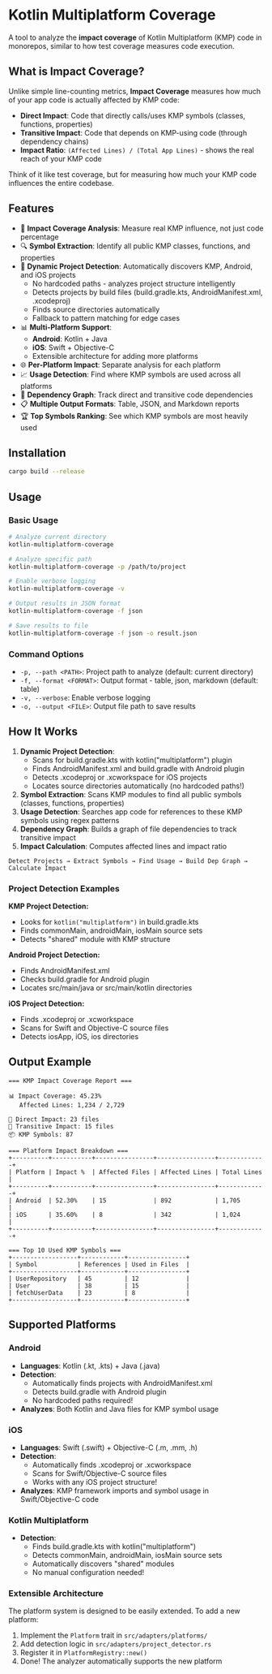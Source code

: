 # Kotlin Multiplatform Coverage

A tool to analyze the **impact coverage** of Kotlin Multiplatform (KMP) code in monorepos, similar to how test coverage measures code execution.

## What is Impact Coverage?

Unlike simple line-counting metrics, **Impact Coverage** measures how much of your app code is actually affected by KMP code:

- **Direct Impact**: Code that directly calls/uses KMP symbols (classes, functions, properties)
- **Transitive Impact**: Code that depends on KMP-using code (through dependency chains)
- **Impact Ratio**: `(Affected Lines) / (Total App Lines)` - shows the real reach of your KMP code

Think of it like test coverage, but for measuring how much your KMP code influences the entire codebase.

## Features

- 🎯 **Impact Coverage Analysis**: Measure real KMP influence, not just code percentage
- 🔍 **Symbol Extraction**: Identify all public KMP classes, functions, and properties
- 🤖 **Dynamic Project Detection**: Automatically discovers KMP, Android, and iOS projects
  - No hardcoded paths - analyzes project structure intelligently
  - Detects projects by build files (build.gradle.kts, AndroidManifest.xml, .xcodeproj)
  - Finds source directories automatically
  - Fallback to pattern matching for edge cases
- 📊 **Multi-Platform Support**:
  - **Android**: Kotlin + Java
  - **iOS**: Swift + Objective-C
  - Extensible architecture for adding more platforms
- 🌐 **Per-Platform Impact**: Separate analysis for each platform
- 📈 **Usage Detection**: Find where KMP symbols are used across all platforms
- 🔗 **Dependency Graph**: Track direct and transitive code dependencies
- 📋 **Multiple Output Formats**: Table, JSON, and Markdown reports
- 🏆 **Top Symbols Ranking**: See which KMP symbols are most heavily used

## Installation

```bash
cargo build --release
```

## Usage

### Basic Usage

```bash
# Analyze current directory
kotlin-multiplatform-coverage

# Analyze specific path
kotlin-multiplatform-coverage -p /path/to/project

# Enable verbose logging
kotlin-multiplatform-coverage -v

# Output results in JSON format
kotlin-multiplatform-coverage -f json

# Save results to file
kotlin-multiplatform-coverage -f json -o result.json
```

### Command Options

- `-p, --path <PATH>`: Project path to analyze (default: current directory)
- `-f, --format <FORMAT>`: Output format - table, json, markdown (default: table)
- `-v, --verbose`: Enable verbose logging
- `-o, --output <FILE>`: Output file path to save results

## How It Works

1. **Dynamic Project Detection**:
   - Scans for build.gradle.kts with kotlin("multiplatform") plugin
   - Finds AndroidManifest.xml and build.gradle with Android plugin
   - Detects .xcodeproj or .xcworkspace for iOS projects
   - Locates source directories automatically (no hardcoded paths!)
2. **Symbol Extraction**: Scans KMP modules to find all public symbols (classes, functions, properties)
3. **Usage Detection**: Searches app code for references to these KMP symbols using regex patterns
4. **Dependency Graph**: Builds a graph of file dependencies to track transitive impact
5. **Impact Calculation**: Computes affected lines and impact ratio

```
Detect Projects → Extract Symbols → Find Usage → Build Dep Graph → Calculate Impact
```

### Project Detection Examples

**KMP Project Detection:**
- Looks for `kotlin("multiplatform")` in build.gradle.kts
- Finds commonMain, androidMain, iosMain source sets
- Detects "shared" module with KMP structure

**Android Project Detection:**
- Finds AndroidManifest.xml
- Checks build.gradle for Android plugin
- Locates src/main/java or src/main/kotlin directories

**iOS Project Detection:**
- Finds .xcodeproj or .xcworkspace
- Scans for Swift and Objective-C source files
- Detects iosApp, iOS, ios directories

## Output Example

```
=== KMP Impact Coverage Report ===

📊 Impact Coverage: 45.23%
   Affected Lines: 1,234 / 2,729

🎯 Direct Impact: 23 files
🔗 Transitive Impact: 15 files
📦 KMP Symbols: 87

=== Platform Impact Breakdown ===
+----------+-----------+----------------+----------------+-------------+
| Platform | Impact %  | Affected Files | Affected Lines | Total Lines |
+----------+-----------+----------------+----------------+-------------+
| Android  | 52.30%    | 15             | 892            | 1,705       |
| iOS      | 35.60%    | 8              | 342            | 1,024       |
+----------+-----------+----------------+----------------+-------------+

=== Top 10 Used KMP Symbols ===
+------------------+------------+----------------+
| Symbol           | References | Used in Files  |
+------------------+------------+----------------+
| UserRepository   | 45         | 12             |
| User             | 38         | 15             |
| fetchUserData    | 23         | 8              |
+------------------+------------+----------------+
```

## Supported Platforms

### Android
- **Languages**: Kotlin (.kt, .kts) + Java (.java)
- **Detection**:
  - Automatically finds projects with AndroidManifest.xml
  - Detects build.gradle with Android plugin
  - No hardcoded paths required!
- **Analyzes**: Both Kotlin and Java files for KMP symbol usage

### iOS
- **Languages**: Swift (.swift) + Objective-C (.m, .mm, .h)
- **Detection**:
  - Automatically finds .xcodeproj or .xcworkspace
  - Scans for Swift/Objective-C source files
  - Works with any iOS project structure!
- **Analyzes**: KMP framework imports and symbol usage in Swift/Objective-C code

### Kotlin Multiplatform
- **Detection**:
  - Finds build.gradle.kts with kotlin("multiplatform")
  - Detects commonMain, androidMain, iosMain source sets
  - Automatically discovers "shared" modules
  - No manual configuration needed!

### Extensible Architecture
The platform system is designed to be easily extended. To add a new platform:
1. Implement the `Platform` trait in `src/adapters/platforms/`
2. Add detection logic in `src/adapters/project_detector.rs`
3. Register it in `PlatformRegistry::new()`
4. Done! The analyzer automatically supports the new platform
